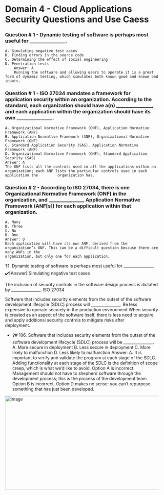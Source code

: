 # Domain 4 - Cloud Applications Security Questions and Use Caess

### Question # 1 - Dynamic testing of software is perhaps most useful for _______________.  
	A. Simulating negative test cases  
	B. Finding errors in the source code  
	C. Determining the effect of social engineering  
	D. Penetration tests  
		Answer: A  
		Running the software and allowing users to operate it is a great form of dynamic testing, which simulates both known good and known bad inputs.  

### Question # 1 - ISO 27034 mandates a framework for application security within an organization. According to the standard, each organization should have a(n) _______________, and each application within the organization should have its own _______________.  
	A. Organizational Normative Framework (ONF), Application Normative Framework (ANF)  
	B. Application Normative Framework (ANF), Organizational Normative Framework (ONF)  
	C. Standard Application Security (SAS), Application Normative Framework (ANF)  
	D. Organizational Normative Framework (ONF), Standard Application Security (SAS)  
 	Answer: A
   	The ONF lists all the controls used in all the applications within an organization; each ANF lists the particular controls used in each application the 		organization has.
### Question # 2 - According to ISO 27034, there is one Organizational Normative Framework (ONF) in the organization, and _______________ Application Normative Framework (ANF[s]) for each application within that organization.
	A. Many
	B. Three
	C. No
	D. One
	Answer: D
  	Each application will have its own ANF, derived from the organization’s ONF. This can be a difficult question because there are many ANFs in the 
   	organization, but only one for each application.
	


❓1. Dynamic testing of software is perhaps most useful for _______________.
✔️[Answer] Simulating negative test cases

 The inclusion of security controls in the software design process is dictated by _______________.
 ISO 27034

 Software that includes security elements from the outset of the software development lifecycle (SDLC) process will _______________.
 Be less expensive to operate securely in the production environment
 When security is created as an aspect of the software itself, there is less need to acquire and apply additional security controls to mitigate risks after  
 deployment.


- ❓# 106. Software that includes security elements from the outset of the software development lifecycle (SDLC) process will be _______________.
		A. More secure in deployment
  		B. Less secure in deployment
  		C. More likely to malfunction
		D. Less likely to malfunction
Answer:
A. It is important to verify and validate the program at each stage of the SDLC.
Adding functionality at each stage of the SDLC is the definition of scope creep, which is what we’d like to avoid. Option A is incorrect.
Management should not have to shepherd software through the development process; this is the process of the development team. Option B is incorrect.
Option D makes no sense: you can’t repurpose something that has just been developed.
<img width="1148" height="307" alt="image" src="https://github.com/user-attachments/assets/db45347c-4c26-4367-801e-176f8e2ab370" />

